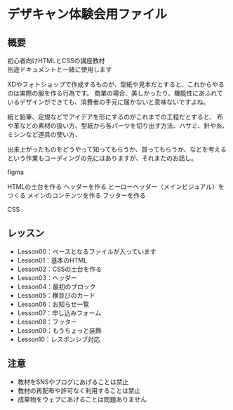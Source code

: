 # デザキャン体験会用ファイル

## 概要
初心者向けHTMLとCSSの講座教材  
別途ドキュメントと一緒に使用します


XDやフォトショップで作成するものが、型紙や見本だとすると、これからやるのは実際の服を作る行為です。
商業の場合、美しかったり、機能性にあふれているデザインができても、消費者の手元に届かないと意味ないですよね。

紙と鉛筆、定規などでアイデアを形にするのがこれまでの工程だとすると、
布や革などの素材の扱い方、型紙から各パーツを切り出す方法、ハサミ、針や糸、ミシンなど道具の使い方、

出来上がったものをどうやって知ってもらうか、買ってもらうか、などを考えるという作業もコーディングの先にはありますが、それまたのお話し。



figma

HTMLの土台を作る
ヘッダーを作る
ヒーローヘッダー（メインビジュアル）をつくる
メインのコンテンツを作る
フッターを作る

CSS




## レッスン
* Lesson00：ベースとなるファイルが入っています
* Lesson01：基本のHTML
* Lesson02：CSSの土台を作る
* Lesson03：ヘッダー
* Lesson04：最初のブロック
* Lesson05：横並びのカード
* Lesson06：お知らせ一覧
* Lesson07：申し込みフォーム
* Lesson08：フッター
* Lesson09：もうちょっと装飾
* Lesson10：レスポンシブ対応

## 注意
* 教材をSNSやブログにあげることは禁止
* 教材の再配布や許可なく利用することは禁止
* 成果物をウェブにあげることは問題ありません

